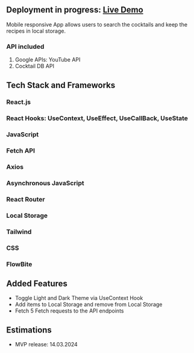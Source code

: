 ## Deployment in progress: [Live Demo](https://baroque-here-is-your-cocktail-bar-delta.vercel.app/)

Mobile responsive App allows users to search the cocktails and keep the recipes in local storage.

### API included

1. Google APIs: YouTube API
2. Cocktail DB API

## Tech Stack and Frameworks

### React.js

### React Hooks: UseContext, UseEffect, UseCallBack, UseState

### JavaScript

### Fetch API

### Axios

### Asynchronous JavaScript

### React Router

### Local Storage

### Tailwind

### CSS

### FlowBite

## Added Features

- Toggle Light and Dark Theme via UseContext Hook
- Add items to Local Storage and remove from Local Storage
- Fetch 5 Fetch requests to the API endpoints

## Estimations

- MVP release: 14.03.2024
